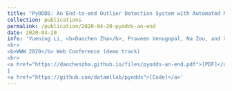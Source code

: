 ```yaml
---
title: "PyODDS: An End-to-end Outlier Detection System with Automated Machine Learning"
collection: publications
permalink: /publication/2020-04-20-pyodds-an-end
date: 2020-04-20
info: 'Yuening Li, <b>Daochen Zha</b>, Praveen Venugopal, Na Zou, and Xia Hu
<br>
<b>WWW 2020</b> Web Conference (demo track)
<br>
<a href="https://daochenzha.github.io/files/pyodds-an-end.pdf">[PDF]</a>
|
<a href="https://github.com/datamllab/pyodds">[Code]</a>'
---
```

